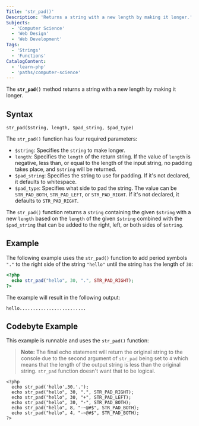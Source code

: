 ```yaml
---
Title: 'str_pad()'
Description: 'Returns a string with a new length by making it longer.'
Subjects:
  - 'Computer Science'
  - 'Web Design'
  - 'Web Development'
Tags:
  - 'Strings'
  - 'Functions'
CatalogContent:
  - 'learn-php'
  - 'paths/computer-science'
---
```


The **`str_pad()`** method returns a string with a new length by making it longer.

## Syntax

```pseudo
str_pad($string, length, $pad_string, $pad_type)
```

The `str_pad()` function has four required parameters:

- `$string`: Specifies the `string` to make longer.
- `length`: Specifies the `length` of the return string. If the value of `length` is negative, less than, or equal to the length of the input string, no padding takes place, and `$string` will be returned.
- `$pad_string`: Specifies the string to use for padding. If it's not declared, it defaults to whitespace.
- `$pad_type`: Specifies what side to pad the string. The value can be `STR_PAD_BOTH`, `STR_PAD_LEFT`, or `STR_PAD_RIGHT`. If it's not declared, it defaults to `STR_PAD_RIGHT`.

The `str_pad()` function returns a `string` containing the given `$string` with a new `length` based on the `length` of the given `$string` combined with the `$pad_string` that can be added to the right, left, or both sides of `$string`.


## Example

The following example uses the `str_pad()` function to add period symbols `"."` to the right side of the string `"hello"` until the string has the length of `30`:


```php
<?php
  echo str_pad("hello", 30, ".", STR_PAD_RIGHT);
?>
```

The example will result in the following output:

```shell
hello.........................
```

## Codebyte Example

This example is runnable and uses the `str_pad()` function:

> **Note:** The final echo statement will return the original string to the console due to the second argument of `str_pad` being set to `4` which means that the length of the output string is less than the original string. `str_pad` function doesn't want that to be logical.

```codebyte/php
<?php
  echo str_pad('hello',30,'.');
  echo str_pad("hello", 30, ".", STR_PAD_RIGHT);
  echo str_pad("hello", 30, "+", STR_PAD_LEFT);
  echo str_pad("hello", 30, "-", STR_PAD_BOTH);
  echo str_pad("hello", 8, "-~@#$", STR_PAD_BOTH);
  echo str_pad("hello", 4, "-~@#$", STR_PAD_BOTH);
?>
```
